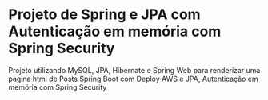 # Projeto de Spring e JPA com Autenticação em memória com Spring Security
Projeto utilizando MySQL, JPA, Hibernate e Spring Web para renderizar uma pagina html de Posts
Spring Boot com Deploy AWS e JPA, Autenticação em memória com Spring Security
